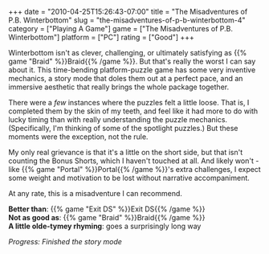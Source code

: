 +++
date = "2010-04-25T15:26:43-07:00"
title = "The Misadventures of P.B. Winterbottom"
slug = "the-misadventures-of-p-b-winterbottom-4"
category = ["Playing A Game"]
game = ["The Misadventures of P.B. Winterbottom"]
platform = ["PC"]
rating = ["Good"]
+++

Winterbottom isn't as clever, challenging, or ultimately satisfying as {{% game "Braid" %}}Braid{{% /game %}}.  But that's really the worst I can say about it.  This time-bending platform-puzzle game has some very inventive mechanics, a story mode that doles them out at a perfect pace, and an immersive aesthetic that really brings the whole package together.

There were a <i>few</i> instances where the puzzles felt a little loose.  That is, I completed them by the skin of my teeth, and feel like it had more to do with lucky timing than with really understanding the puzzle mechanics.  (Specifically, I'm thinking of some of the spotlight puzzles.)  But these moments were the exception, not the rule.

My only real grievance is that it's a little on the short side, but that isn't counting the Bonus Shorts, which I haven't touched at all.  And likely won't - like {{% game "Portal" %}}Portal{{% /game %}}'s extra challenges, I expect some weight and motivation to be lost without narrative accompaniment.

At any rate, this is a misadventure I can recommend.

<b>Better than</b>: {{% game "Exit DS" %}}Exit DS{{% /game %}}  
<b>Not as good as</b>: {{% game "Braid" %}}Braid{{% /game %}}  
<b>A little olde-tymey rhyming</b>: goes a surprisingly long way

<i>Progress: Finished the story mode</i>